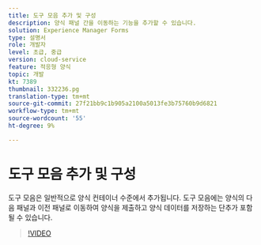```yaml
---
title: 도구 모음 추가 및 구성
description: 양식 패널 간을 이동하는 기능을 추가할 수 있습니다.
solution: Experience Manager Forms
type: 설명서
role: 개발자
level: 초급, 중급
version: cloud-service
feature: 적응형 양식
topic: 개발
kt: 7389
thumbnail: 332236.pg
translation-type: tm+mt
source-git-commit: 27f21bb9c1b905a2100a5013fe3b75760b9d6821
workflow-type: tm+mt
source-wordcount: '55'
ht-degree: 9%

---
```



# 도구 모음 추가 및 구성

도구 모음은 일반적으로 양식 컨테이너 수준에서 추가됩니다. 도구 모음에는 양식의 다음 패널과 이전 패널로 이동하여 양식을 제출하고 양식 데이터를 저장하는 단추가 포함될 수 있습니다.

>[!VIDEO](https://video.tv.adobe.com/v/332236?quality=12&learn=on)

